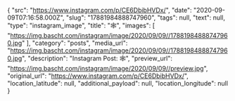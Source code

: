 {
  "src": "https://www.instagram.com/p/CE6DbibHVDx/",
  "date": "2020-09-09T07:16:58.000Z",
  "slug": "17881984888747960",
  "tags": null,
  "text": null,
  "type": "instagram_image",
  "title": "🕸️",
  "images": [
    "https://img.bascht.com/instagram/image/2020/09/09//17881984888747960.jpg"
  ],
  "category": "posts",
  "media_url": "https://img.bascht.com/instagram/image/2020/09/09//17881984888747960.jpg",
  "description": "Instagram Post: 🕸️",
  "preview_url": "https://img.bascht.com/instagram/image/2020/09/09//preview.jpg",
  "original_url": "https://www.instagram.com/p/CE6DbibHVDx/",
  "location_latitude": null,
  "additional_payload": null,
  "location_longitude": null
}